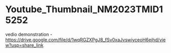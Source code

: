 # Youtube_Thumbnail_NM2023TMID15252
vedio demonstration - https://drive.google.com/file/d/1wqRGZXPgJ8_fSv0xaJvswiyceoH6ejhd/view?usp=share_link
